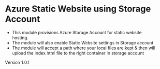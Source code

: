 # Azure Static Website using Storage Account
- This module provisions Azure Storage Account for static website hosting.
- The module will also enable Static Website settings in Storage account
- The module will accept a path where your local files are kept & then will upload the index.html file to the right container in storage account


Version 1.0.1
